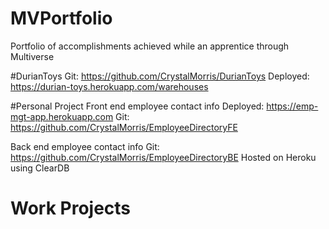 # MVPortfolio
Portfolio of accomplishments achieved while an apprentice through Multiverse




#DurianToys
Git:  https://github.com/CrystalMorris/DurianToys
Deployed:  https://durian-toys.herokuapp.com/warehouses

#Personal Project
Front end employee contact info
Deployed:  https://emp-mgt-app.herokuapp.com
Git: https://github.com/CrystalMorris/EmployeeDirectoryFE


Back end employee contact info
Git: https://github.com/CrystalMorris/EmployeeDirectoryBE
Hosted on Heroku using ClearDB

# Work Projects
